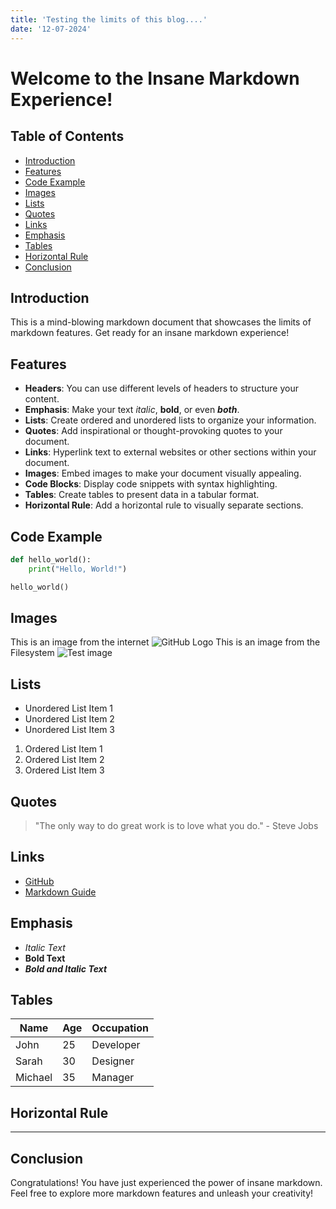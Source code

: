 ```yaml
---
title: 'Testing the limits of this blog....'
date: '12-07-2024'
---
```


# Welcome to the Insane Markdown Experience!

## Table of Contents
- [Introduction](#introduction)
- [Features](#features)
- [Code Example](#code-example)
- [Images](#images)
- [Lists](#lists)
- [Quotes](#quotes)
- [Links](#links)
- [Emphasis](#emphasis)
- [Tables](#tables)
- [Horizontal Rule](#horizontal-rule)
- [Conclusion](#conclusion)

## Introduction
This is a mind-blowing markdown document that showcases the limits of markdown features. Get ready for an insane markdown experience!

## Features
- **Headers**: You can use different levels of headers to structure your content.
- **Emphasis**: Make your text *italic*, **bold**, or even ***both***.
- **Lists**: Create ordered and unordered lists to organize your information.
- **Quotes**: Add inspirational or thought-provoking quotes to your document.
- **Links**: Hyperlink text to external websites or other sections within your document.
- **Images**: Embed images to make your document visually appealing.
- **Code Blocks**: Display code snippets with syntax highlighting.
- **Tables**: Create tables to present data in a tabular format.
- **Horizontal Rule**: Add a horizontal rule to visually separate sections.

## Code Example
```python
def hello_world():
    print("Hello, World!")

hello_world()
```

## Images
This is an image from the internet
![GitHub Logo](https://github.githubassets.com/images/modules/logos_page/GitHub-Mark.png)
This is an image from the Filesystem ![Test image](/images/test/testimage.webp)

## Lists
- Unordered List Item 1
- Unordered List Item 2
- Unordered List Item 3

1. Ordered List Item 1
2. Ordered List Item 2
3. Ordered List Item 3

## Quotes
> "The only way to do great work is to love what you do." - Steve Jobs

## Links
- [GitHub](https://github.com)
- [Markdown Guide](https://www.markdownguide.org)

## Emphasis
- *Italic Text*
- **Bold Text**
- ***Bold and Italic Text***

## Tables
| Name     | Age | Occupation |
|----------|-----|------------|
| John     | 25  | Developer  |
| Sarah    | 30  | Designer   |
| Michael  | 35  | Manager    |

## Horizontal Rule
---

## Conclusion
Congratulations! You have just experienced the power of insane markdown. Feel free to explore more markdown features and unleash your creativity!
